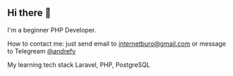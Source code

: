 ## Hi there 👋

I'm a beginner PHP Developer.

How to contact me: just send email to [internetburo@gmail.com](mailto:internetburo@gmail.com) or message to Telegream [@andrefv](https://t.me/andrefv)

My learning tech stack Laravel, PHP, PostgreSQL

<!--
**62ng/62ng** is a ✨ _special_ ✨ repository because its `README.md` (this file) appears on your GitHub profile.

Here are some ideas to get you started:

- 🔭 I’m currently working on ...
- 🌱 I’m currently learning ...
- 👯 I’m looking to collaborate on ...
- 🤔 I’m looking for help with ...
- 💬 Ask me about ...
- 📫 How to reach me: ...
- 😄 Pronouns: ...
- ⚡ Fun fact: ...
-->

